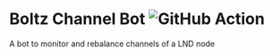 # Boltz Channel Bot ![GitHub Action](https://github.com/BoltzExchange/channel-bot/workflows/CI/badge.svg)

A bot to monitor and rebalance channels of a LND node
